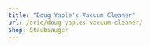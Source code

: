 ```yaml
---
title: "Doug Yaple's Vacuum Cleaner"
url: /erie/doug-yaples-vacuum-cleaner/
shop: Staubsauger
---
```

